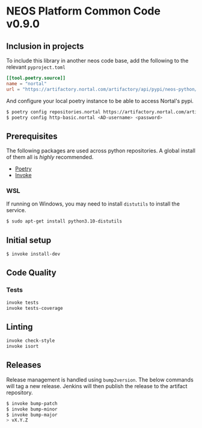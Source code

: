 # NEOS Platform Common Code v0.9.0

## Inclusion in projects

To include this library in another neos code base, add the following to the relevant `pyproject.toml`

```toml
[[tool.poetry.source]]
name = "nortal"
url = "https://artifactory.nortal.com/artifactory/api/pypi/neos-python/simple/"
```

And configure your local poetry instance to be able to access Nortal's pypi.

```bash
$ poetry config repositories.nortal https://artifactory.nortal.com/artifactory/api/pypi/neos-python/
$ poetry config http-basic.nortal <AD-username> <password>
```

## Prerequisites

The following packages are used across python repositories. A global install of them all is *highly* recommended.

* [Poetry](https://python-poetry.org/docs/#installation)
* [Invoke](https://www.pyinvoke.org/installing.html)

### WSL

If running on Windows, you may need to install `distutils` to install the service.

```bash
$ sudo apt-get install python3.10-distutils
```

## Initial setup

```bash
$ invoke install-dev
```

## Code Quality

### Tests

```bash
invoke tests
invoke tests-coverage
```

## Linting

```bash
invoke check-style
invoke isort
```

## Releases

Release management is handled using `bump2version`. The below commands will tag
a new release. Jenkins will then publish the release to the artifact repository.

```bash
$ invoke bump-patch
$ invoke bump-minor
$ invoke bump-major
> vX.Y.Z
```
